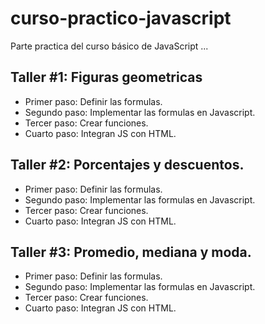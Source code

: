 # curso-practico-javascript
Parte practica del curso básico de JavaScript
...

## Taller #1: Figuras geometricas

- Primer paso: Definir las formulas.
- Segundo paso: Implementar las formulas en Javascript.
- Tercer paso: Crear funciones.
- Cuarto paso: Integran JS con HTML.

## Taller #2: Porcentajes y descuentos.

- Primer paso: Definir las formulas.
- Segundo paso: Implementar las formulas en Javascript.
- Tercer paso: Crear funciones.
- Cuarto paso: Integran JS con HTML.

## Taller #3: Promedio, mediana y moda.

- Primer paso: Definir las formulas.
- Segundo paso: Implementar las formulas en Javascript.
- Tercer paso: Crear funciones.
- Cuarto paso: Integran JS con HTML.
